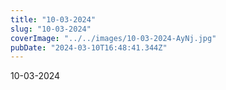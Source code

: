 ```yaml
---
title: "10-03-2024"
slug: "10-03-2024"
coverImage: "../../images/10-03-2024-AyNj.jpg"
pubDate: "2024-03-10T16:48:41.344Z"
---
```


10-03-2024
